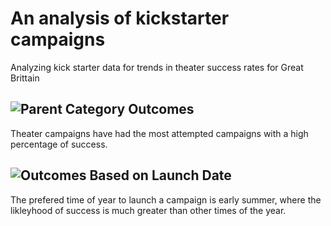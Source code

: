 # An analysis of kickstarter campaigns
 Analyzing kick starter data for trends in theater success rates for Great Brittain
## ![Parent Category Outcomes](https://user-images.githubusercontent.com/79231355/111010693-df35b180-835c-11eb-8e98-9cdde64ad4b2.png)
Theater campaigns have had the most attempted campaigns with a high percentage of success.
## ![Outcomes Based on Launch Date](https://user-images.githubusercontent.com/79231355/111010692-de048480-835c-11eb-9a99-583b96befc3e.png)
The prefered time of year to launch a campaign is early summer, where the likleyhood of success is much greater than other times of the year. 

